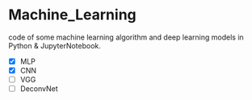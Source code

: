 # Machine_Learning
code of some machine learning algorithm and deep learning models in Python & JupyterNotebook. 

- [x] MLP
- [x] CNN 
- [ ] VGG
- [ ] DeconvNet